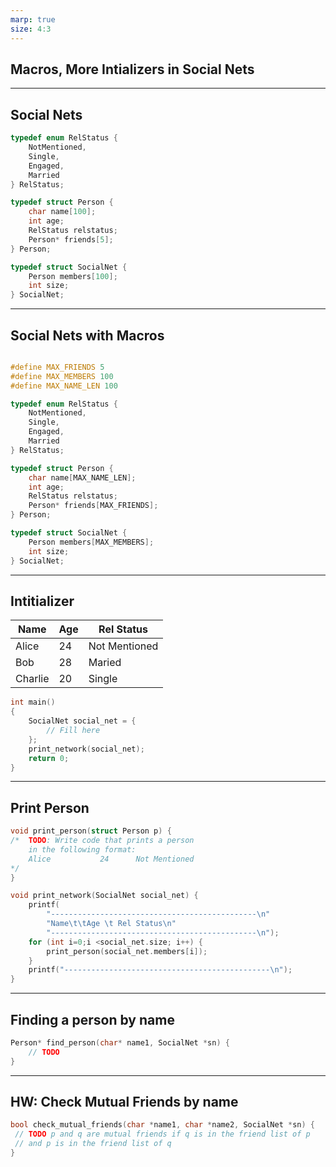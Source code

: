 ```yaml
---
marp: true
size: 4:3
---
```

## Macros, More Intializers in Social Nets


---
## Social Nets
```c
typedef enum RelStatus {
    NotMentioned,
    Single,
    Engaged,
    Married
} RelStatus;

typedef struct Person {
    char name[100];
    int age;
    RelStatus relstatus;
    Person* friends[5];
} Person;

typedef struct SocialNet {
    Person members[100];
    int size;
} SocialNet;
```
---

## Social Nets with Macros
```c

#define MAX_FRIENDS 5
#define MAX_MEMBERS 100
#define MAX_NAME_LEN 100

typedef enum RelStatus {
    NotMentioned,
    Single,
    Engaged,
    Married
} RelStatus;

typedef struct Person {
    char name[MAX_NAME_LEN];
    int age;
    RelStatus relstatus;
    Person* friends[MAX_FRIENDS];
} Person;

typedef struct SocialNet {
    Person members[MAX_MEMBERS];
    int size;
} SocialNet;
```

---
## Intitializer

| Name    | Age | Rel Status    |
|---------|-----|---------------|
| Alice   | 24  | Not Mentioned | 
| Bob     | 28  | Maried        | 
| Charlie | 20  | Single        | 


```c
int main()
{
    SocialNet social_net = {
        // Fill here
    };
    print_network(social_net);
    return 0;
}
```

---
## Print Person
```c
void print_person(struct Person p) {
/*  TODO: Write code that prints a person 
    in the following format:
    Alice           24      Not Mentioned
*/
}

void print_network(SocialNet social_net) {
    printf(
        "----------------------------------------------\n"
        "Name\t\tAge \t Rel Status\n"
        "----------------------------------------------\n");
    for (int i=0;i <social_net.size; i++) {
        print_person(social_net.members[i]);
    }
    printf("----------------------------------------------\n");
}
```
---
## Finding a person by name

```c
Person* find_person(char* name1, SocialNet *sn) {
    // TODO
}
```
---

## HW: Check Mutual Friends by name
```c
bool check_mutual_friends(char *name1, char *name2, SocialNet *sn) {
 // TODO p and q are mutual friends if q is in the friend list of p
 // and p is in the friend list of q
}
```